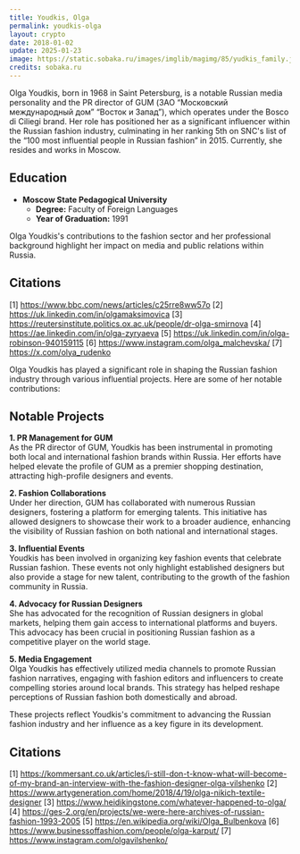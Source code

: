 ```yaml
---
title: Youdkis, Olga
permalink: youdkis-olga
layout: crypto
date: 2018-01-02
update: 2025-01-23
image: https://static.sobaka.ru/images/imglib/magimg/85/yudkis_family.jpg
credits: sobaka.ru
---
```


Olga Youdkis, born in 1968 in Saint Petersburg, is a notable Russian media personality and the PR director of GUM (ЗАО “Московский международный дом” “Восток и Запад”), which operates under the Bosco di Ciliegi brand. Her role has positioned her as a significant influencer within the Russian fashion industry, culminating in her ranking 5th on SNC's list of the “100 most influential people in Russian fashion” in 2015. Currently, she resides and works in Moscow.

## Education
- **Moscow State Pedagogical University**  
  - **Degree:** Faculty of Foreign Languages  
  - **Year of Graduation:** 1991  

Olga Youdkis's contributions to the fashion sector and her professional background highlight her impact on media and public relations within Russia.

## Citations

[1] https://www.bbc.com/news/articles/c25rre8ww57o
[2] https://uk.linkedin.com/in/olgamaksimovica
[3] https://reutersinstitute.politics.ox.ac.uk/people/dr-olga-smirnova
[4] https://ae.linkedin.com/in/olga-zyryaeva
[5] https://uk.linkedin.com/in/olga-robinson-940159115
[6] https://www.instagram.com/olga_malchevska/
[7] https://x.com/olya_rudenko


Olga Youdkis has played a significant role in shaping the Russian fashion industry through various influential projects. Here are some of her notable contributions:

## Notable Projects

**1. PR Management for GUM**  
As the PR director of GUM, Youdkis has been instrumental in promoting both local and international fashion brands within Russia. Her efforts have helped elevate the profile of GUM as a premier shopping destination, attracting high-profile designers and events.

**2. Fashion Collaborations**  
Under her direction, GUM has collaborated with numerous Russian designers, fostering a platform for emerging talents. This initiative has allowed designers to showcase their work to a broader audience, enhancing the visibility of Russian fashion on both national and international stages.

**3. Influential Events**  
Youdkis has been involved in organizing key fashion events that celebrate Russian fashion. These events not only highlight established designers but also provide a stage for new talent, contributing to the growth of the fashion community in Russia.

**4. Advocacy for Russian Designers**  
She has advocated for the recognition of Russian designers in global markets, helping them gain access to international platforms and buyers. This advocacy has been crucial in positioning Russian fashion as a competitive player on the world stage.

**5. Media Engagement**  
Olga Youdkis has effectively utilized media channels to promote Russian fashion narratives, engaging with fashion editors and influencers to create compelling stories around local brands. This strategy has helped reshape perceptions of Russian fashion both domestically and abroad.

These projects reflect Youdkis's commitment to advancing the Russian fashion industry and her influence as a key figure in its development.

## Citations

[1] https://kommersant.co.uk/articles/i-still-don-t-know-what-will-become-of-my-brand-an-interview-with-the-fashion-designer-olga-vilshenko
[2] https://www.artygeneration.com/home/2018/4/19/olga-nikich-textile-designer
[3] https://www.heidikingstone.com/whatever-happened-to-olga/
[4] https://ges-2.org/en/projects/we-were-here-archives-of-russian-fashion-1993-2005
[5] https://en.wikipedia.org/wiki/Olga_Bulbenkova
[6] https://www.businessoffashion.com/people/olga-karput/
[7] https://www.instagram.com/olgavilshenko/
